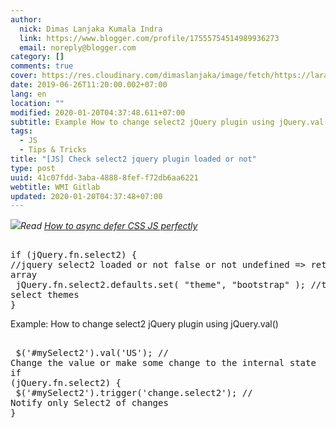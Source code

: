 ```yaml
---
author:
  nick: Dimas Lanjaka Kumala Indra
  link: https://www.blogger.com/profile/17555754514989936273
  email: noreply@blogger.com
category: []
comments: true
cover: https://res.cloudinary.com/dimaslanjaka/image/fetch/https://laraget.com/images/blog/1482184906-Select2.png
date: 2019-06-26T11:20:00.002+07:00
lang: en
location: ""
modified: 2020-01-20T04:37:48.611+07:00
subtitle: Example How to change select2 jQuery plugin using jQuery.val()
tags:
  - JS
  - Tips & Tricks
title: "[JS] Check select2 jquery plugin loaded or not"
type: post
uuid: 41c07fdd-3aba-4888-8fef-f72db6aa6221
webtitle: WMI Gitlab
updated: 2020-01-20T04:37:48+07:00
---
```


<img border="0" src="https://res.cloudinary.com/dimaslanjaka/image/fetch/https://laraget.com/images/blog/1482184906-Select2.png" data-original-width="750" data-original-height="430"><i>Read <a href="https://web-manajemen.blogspot.com/2019/07/defer-loading-css-js.html" target="_blank" rel="follow">How to async defer CSS JS perfectly</a></i><pre><br>if (jQuery.fn.select2) { //jquery select2 loaded or not false or not undefined =&gt; return array<br>  jQuery.fn.select2.defaults.set( "theme", "bootstrap" ); //then select themes<br>}<br></pre><p>Example: How to change select2 jQuery plugin using jQuery.val()</p><pre><br>  $('#mySelect2').val('US'); // Change the value or make some change to the internal state<br>if (jQuery.fn.select2) {<br>  $('#mySelect2').trigger('change.select2'); // Notify only Select2 of changes<br>}<br></pre>